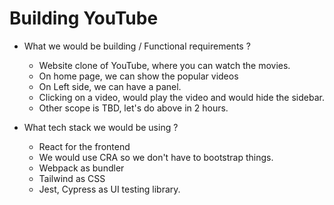 # Building YouTube

- What we would be building / Functional requirements ?

  - Website clone of YouTube, where you can watch the movies.
  - On home page, we can show the popular videos
  - On Left side, we can have a panel.
  - Clicking on a video, would play the video and would hide the sidebar.
  - Other scope is TBD, let's do above in 2 hours.

- What tech stack we would be using ?

  - React for the frontend
  - We would use CRA so we don't have to bootstrap things.
  - Webpack as bundler
  - Tailwind as CSS
  - Jest, Cypress as UI testing library.
